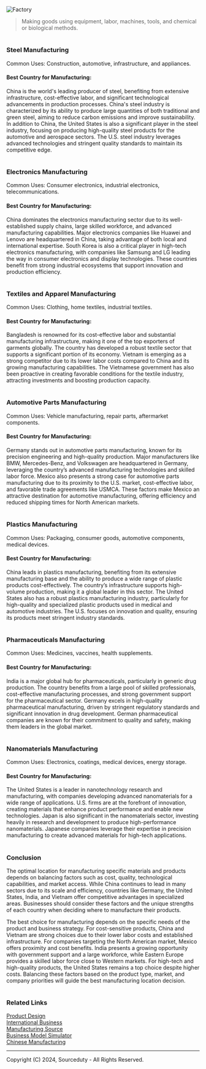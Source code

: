 ![Factory](https://github.com/user-attachments/assets/9b97bfa8-a3a7-42f6-b699-47ca39c94c61)

> Making goods using equipment, labor, machines, tools, and chemical or biological methods.

#
### Steel Manufacturing

Common Uses: Construction, automotive, infrastructure, and appliances.

#### Best Country for Manufacturing:

China is the world's leading producer of steel, benefiting from extensive infrastructure, cost-effective labor, and significant technological advancements in production processes. China's steel industry is characterized by its ability to produce large quantities of both traditional and green steel, aiming to reduce carbon emissions and improve sustainability. In addition to China, the United States is also a significant player in the steel industry, focusing on producing high-quality steel products for the automotive and aerospace sectors. The U.S. steel industry leverages advanced technologies and stringent quality standards to maintain its competitive edge​​.

#
### Electronics Manufacturing

Common Uses: Consumer electronics, industrial electronics, telecommunications.

#### Best Country for Manufacturing:

China dominates the electronics manufacturing sector due to its well-established supply chains, large skilled workforce, and advanced manufacturing capabilities. Major electronics companies like Huawei and Lenovo are headquartered in China, taking advantage of both local and international expertise. South Korea is also a critical player in high-tech electronics manufacturing, with companies like Samsung and LG leading the way in consumer electronics and display technologies. These countries benefit from strong industrial ecosystems that support innovation and production efficiency​​.

#
### Textiles and Apparel Manufacturing

Common Uses: Clothing, home textiles, industrial textiles.

#### Best Country for Manufacturing:

Bangladesh is renowned for its cost-effective labor and substantial manufacturing infrastructure, making it one of the top exporters of garments globally. The country has developed a robust textile sector that supports a significant portion of its economy. Vietnam is emerging as a strong competitor due to its lower labor costs compared to China and its growing manufacturing capabilities. The Vietnamese government has also been proactive in creating favorable conditions for the textile industry, attracting investments and boosting production capacity​​.

#
### Automotive Parts Manufacturing

Common Uses: Vehicle manufacturing, repair parts, aftermarket components.

#### Best Country for Manufacturing:

Germany stands out in automotive parts manufacturing, known for its precision engineering and high-quality production. Major manufacturers like BMW, Mercedes-Benz, and Volkswagen are headquartered in Germany, leveraging the country’s advanced manufacturing technologies and skilled labor force. Mexico also presents a strong case for automotive parts manufacturing due to its proximity to the U.S. market, cost-effective labor, and favorable trade agreements like USMCA. These factors make Mexico an attractive destination for automotive manufacturing, offering efficiency and reduced shipping times for North American markets​​.

#
### Plastics Manufacturing

Common Uses: Packaging, consumer goods, automotive components, medical devices.

#### Best Country for Manufacturing:

China leads in plastics manufacturing, benefiting from its extensive manufacturing base and the ability to produce a wide range of plastic products cost-effectively. The country’s infrastructure supports high-volume production, making it a global leader in this sector. The United States also has a robust plastics manufacturing industry, particularly for high-quality and specialized plastic products used in medical and automotive industries. The U.S. focuses on innovation and quality, ensuring its products meet stringent industry standards​​.

#
### Pharmaceuticals Manufacturing

Common Uses: Medicines, vaccines, health supplements.

#### Best Country for Manufacturing:

India is a major global hub for pharmaceuticals, particularly in generic drug production. The country benefits from a large pool of skilled professionals, cost-effective manufacturing processes, and strong government support for the pharmaceutical sector. Germany excels in high-quality pharmaceutical manufacturing, driven by stringent regulatory standards and significant innovation in drug development. German pharmaceutical companies are known for their commitment to quality and safety, making them leaders in the global market​​.

#
### Nanomaterials Manufacturing

Common Uses: Electronics, coatings, medical devices, energy storage.

#### Best Country for Manufacturing:

The United States is a leader in nanotechnology research and manufacturing, with companies developing advanced nanomaterials for a wide range of applications. U.S. firms are at the forefront of innovation, creating materials that enhance product performance and enable new technologies. Japan is also significant in the nanomaterials sector, investing heavily in research and development to produce high-performance nanomaterials. Japanese companies leverage their expertise in precision manufacturing to create advanced materials for high-tech applications.

#
### Conclusion

The optimal location for manufacturing specific materials and products depends on balancing factors such as cost, quality, technological capabilities, and market access. While China continues to lead in many sectors due to its scale and efficiency, countries like Germany, the United States, India, and Vietnam offer competitive advantages in specialized areas. Businesses should consider these factors and the unique strengths of each country when deciding where to manufacture their products.

The best choice for manufacturing depends on the specific needs of the product and business strategy. For cost-sensitive products, China and Vietnam are strong choices due to their lower labor costs and established infrastructure. For companies targeting the North American market, Mexico offers proximity and cost benefits. India presents a growing opportunity with government support and a large workforce, while Eastern Europe provides a skilled labor force close to Western markets. For high-tech and high-quality products, the United States remains a top choice despite higher costs. Balancing these factors based on the product type, market, and company priorities will guide the best manufacturing location decision.

#
### Related Links

[Product Design](https://github.com/sourceduty/Product_Design)
<br>
[International Business](https://github.com/sourceduty/International_Business)
<br>
[Manufacturing Source](https://github.com/sourceduty/Manufacturing_Source)
<br>
[Business Model Simulator](https://github.com/sourceduty/Business_Model_Simulator)
<br>
[Chinese Manufacturing](https://github.com/sourceduty/Chinese_Manufacturing)

***
Copyright (C) 2024, Sourceduty - All Rights Reserved.
